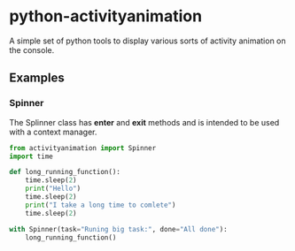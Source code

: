 # python-activityanimation
A simple set of python tools to display various sorts of activity animation on
the console.

## Examples
### Spinner
The Splinner class has __enter__ and __exit__ methods and is intended to be
used with a context manager.

```python
from activityanimation import Spinner
import time

def long_running_function():
    time.sleep(2)
    print("Hello")
    time.sleep(2)
    print("I take a long time to comlete")
    time.sleep(2)

with Spinner(task="Runing big task:", done="All done"):
    long_running_function()
```
